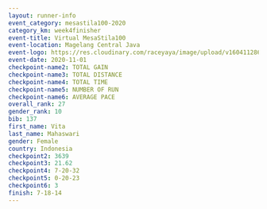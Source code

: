 ```yaml
--- 
layout: runner-info 
event_category: mesastila100-2020 
category_km: week4finisher 
event-title: Virtual MesaStila100  
event-location: Magelang Central Java 
event-logo: https://res.cloudinary.com/raceyaya/image/upload/v1604112863/3B3F7463-9336-4572-9F07-069DCA7D2527_ndaoxk.jpg 
event-date: 2020-11-01 
checkpoint-name2: TOTAL GAIN 
checkpoint-name3: TOTAL DISTANCE 
checkpoint-name4: TOTAL TIME 
checkpoint-name5: NUMBER OF RUN 
checkpoint-name6: AVERAGE PACE 
overall_rank: 27
gender_rank: 10
bib: 137
first_name: Vita 
last_name: Mahaswari
gender: Female
country: Indonesia
checkpoint2: 3639
checkpoint3: 21.62
checkpoint4: 7-20-32
checkpoint5: 0-20-23
checkpoint6: 3
finish: 7-18-14
--- 
```

